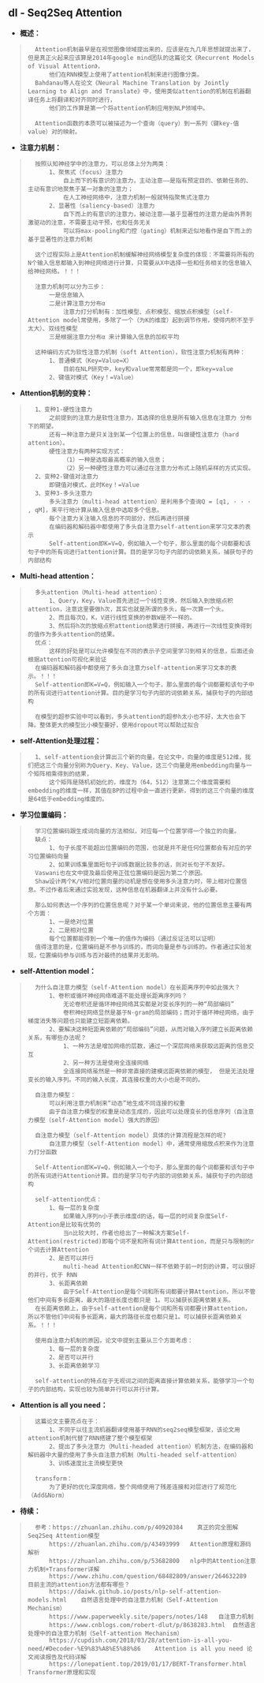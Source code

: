 ## dl - Seq2Seq Attention
- **概述：**
>       Attention机制最早是在视觉图像领域提出来的，应该是在九几年思想就提出来了，但是真正火起来应该算是2014年google mind团队的这篇论文《Recurrent Models of Visual Attention》，
>           他们在RNN模型上使用了attention机制来进行图像分类。
>       Bahdanau等人在论文《Neural Machine Translation by Jointly Learning to Align and Translate》中，使用类似attention的机制在机器翻译任务上将翻译和对齐同时进行，
>           他们的工作算是第一个将attention机制应用到NLP领域中。
>
>       Attention函数的本质可以被描述为一个查询（query）到一系列（键key-值value）对的映射。
>
>
>

- **注意力机制：**
>       按照认知神经学中的注意力，可以总体上分为两类：
>           1、聚焦式（focus）注意力
>               自上而下的有意识的注意力，主动注意——是指有预定目的、依赖任务的、主动有意识地聚焦于某一对象的注意力；
>               在人工神经网络中，注意力机制一般就特指聚焦式注意力
>           2、显著性（saliency-based）注意力
>               自下而上的有意识的注意力，被动注意——基于显著性的注意力是由外界刺激驱动的注意，不需要主动干预，也和任务无关
>               可以将max-pooling和门控（gating）机制来近似地看作是自下而上的基于显著性的注意力机制
>
>       这个过程实际上是Attention机制缓解神经网络模型复杂度的体现：不需要将所有的N个输入信息都输入到神经网络进行计算，只需要从X中选择一些和任务相关的信息输入给神经网络。！！！
>
>       注意力机制可以分为三步：
>           一是信息输入
>           二是计算注意力分布α
>               注意力打分机制有：加性模型、点积模型、缩放点积模型（self-Attention model常使用，多除了一个（为K的维度）起到调节作用，使得内积不至于太大）、双线性模型
>           三是根据注意力分布α 来计算输入信息的加权平均
>
>       这种编码方式为软性注意力机制（soft Attention），软性注意力机制有两种：
>           1、普通模式（Key=Value=X）
>               目前在NLP研究中，key和value常常都是同一个，即key=value
>           2、键值对模式（Key！=Value）
>

- **Attention机制的变种：**
>       1、变种1-硬性注意力
>           之前提到的注意力是软性注意力，其选择的信息是所有输入信息在注意力 分布下的期望。
>           还有一种注意力是只关注到某一个位置上的信息，叫做硬性注意力（hard attention）。
>           硬性注意力有两种实现方式：
>               （1）一种是选取最高概率的输入信息；
>               （2）另一种硬性注意力可以通过在注意力分布式上随机采样的方式实现。
>       2、变种2-键值对注意力
>           即键值对模式，此时Key！=Value
>       3、变种3-多头注意力
>           多头注意力（multi-head attention）是利用多个查询Q = [q1, · · · , qM]，来平行地计算从输入信息中选取多个信息。
>           每个注意力关注输入信息的不同部分，然后再进行拼接
>           在编码器和解码器中都使用了多头自注意力self-attention来学习文本的表示
>           Self-attention即K=V=Q，例如输入一个句子，那么里面的每个词都要和该句子中的所有词进行attention计算。目的是学习句子内部的词依赖关系，捕获句子的内部结构
>
>

- **Multi-head attention：**
>       多头attention（Multi-head attention）：
>           1、Query，Key，Value首先进过一个线性变换，然后输入到放缩点积attention，注意这里要做h次，其实也就是所谓的多头，每一次算一个头。
>           2、而且每次Q，K，V进行线性变换的参数W是不一样的。
>           3、然后将h次的放缩点积attention结果进行拼接，再进行一次线性变换得到的值作为多头attention的结果。
>       优点：
>           这样的好处是可以允许模型在不同的表示子空间里学习到相关的信息，后面还会根据attention可视化来验证
>       在编码器和解码器中都使用了多头自注意力self-attention来学习文本的表示。！！！
>       Self-attention即K=V=Q，例如输入一个句子，那么里面的每个词都要和该句子中的所有词进行attention计算。目的是学习句子内部的词依赖关系，捕获句子的内部结构
>
>       在模型的超参实验中可以看到，多头attention的超参h太小也不好，太大也会下降。整体更大的模型比小模型要好，使用dropout可以帮助过拟合
>

- **self-Attention处理过程：**
>       1、self-attention会计算出三个新的向量，在论文中，向量的维度是512维，我们把这三个向量分别称为Query、Key、Value，这三个向量是用embedding向量与一个矩阵相乘得到的结果，
>           这个矩阵是随机初始化的，维度为（64，512）注意第二个维度需要和embedding的维度一样，其值在BP的过程中会一直进行更新，得到的这三个向量的维度是64低于embedding维度的。
>

- **学习位置编码：**
>       学习位置编码跟生成词向量的方法相似，对应每一个位置学得一个独立的向量。
>       缺点：
>           1、句子长度不能超出位置编码的范围，也就是并不是任何位置都会有对应的学习位置编码向量
>           2、如果训练集里面短句子训练数据比较多的话，则对长句子不友好。
>       Vaswani也在文中提及最后使用正弦位置编码是因为第二个原因。
>       Shaw设计两个K/V相对位置向量的动机是想在使用多头注意力时，带上相对位置信息。不过作者后来通过实验发现，这种信息在机器翻译上并没有什么必要。
>
>       那么如何表达一个序列的位置信息呢？对于某一个单词来说，他的位置信息主要有两个方面：
>           1、一是绝对位置
>           2、二是相对位置
>           每个位置都能得到一个唯一的值作为编码（通过反证法可以证明）
>       值得注意的是，位置编码是不参与训练的，而词向量是参与训练的。作者通过实验发现，位置编码参与训练与否对最终的结果并无影响。
>
>

- **self-Attention model：**
>       为什么自注意力模型（self-Attention model）在长距离序列中如此强大？
>           1、卷积或循环神经网络难道不能处理长距离序列吗？
>               无论卷积还是循环神经网络其实都是对变长序列的一种“局部编码”
>               卷积神经网络显然是基于N-gram的局部编码；而对于循环神经网络，由于梯度消失等问题也只能建立短距离依赖。
>           2、要解决这种短距离依赖的“局部编码”问题，从而对输入序列建立长距离依赖关系，有哪些办法呢？
>               1、一种方法是增加网络的层数，通过一个深层网络来获取远距离的信息交互
>               2、另一种方法是使用全连接网络
>               全连接网络虽然是一种非常直接的建模远距离依赖的模型， 但是无法处理变长的输入序列。不同的输入长度，其连接权重的大小也是不同的。
>
>       自注意力模型：
>           可以利用注意力机制来“动态”地生成不同连接的权重
>           由于自注意力模型的权重是动态生成的，因此可以处理变长的信息序列（自注意力模型（self-Attention model）强大的原因）
>
>       自注意力模型（self-Attention model）具体的计算流程是怎样的呢?
>           自注意力模型（self-Attention model）中，通常使用缩放点积来作为注意力打分函数
>
>       Self-Attention即K=V=Q，例如输入一个句子，那么里面的每个词都要和该句子中的所有词进行Attention计算。目的是学习句子内部的词依赖关系，捕获句子的内部结构
>
>       self-attention优点：
>           1、每一层的复杂度
>               如果输入序列n小于表示维度d的话，每一层的时间复杂度Self-Attention是比较有优势的
>               当n比较大时，作者也给出了一种解决方案Self-Attention(restricted)即每个词不是和所有词计算Attention，而是只与限制的r个词去计算Attention
>           2、是否可以并行
>               multi-head Attention和CNN一样不依赖于前一时刻的计算，可以很好的并行，优于 RNN
>           3、长距离依赖
>               由于Self-Attention是每个词和所有词都要计算Attention，所以不管他们中间有多长距离，最大的路径长度也都只是 1。可以捕获长距离依赖关系。
>       在长距离依赖上，由于self-attention是每个词和所有词都要计算attention，所以不管他们中间有多长距离，最大的路径长度也都只是1。可以捕获长距离依赖关系。！！！
>
>       使用自注意力机制的原因，论文中提到主要从三个方面考虑：
>           1、每一层的复杂度
>           2、是否可以并行
>           3、长距离依赖学习
>
>       self-attention的特点在于无视词之间的距离直接计算依赖关系，能够学习一个句子的内部结构，实现也较为简单并行可以并行计算。
>
>
>

- **Attention is all you need：**
>       这篇论文主要亮点在于：
>           1、不同于以往主流机器翻译使用基于RNN的seq2seq模型框架，该论文用attention机制代替了RNN搭建了整个模型框架
>           2、提出了多头注意力（Multi-headed attention）机制方法，在编码器和解码器中大量的使用了多头自注意力机制（Multi-headed self-attention）
>           3、训练速度比主流模型更快
>
>       transform：
>           为了更好的优化深度网络，整个网络使用了残差连接和对层进行了规范化（Add&Norm）
>
>
>
>

- **待续：**
>       参考：https://zhuanlan.zhihu.com/p/40920384    真正的完全图解Seq2Seq Attention模型
>           https://zhuanlan.zhihu.com/p/43493999   Attention原理和源码解析
>           https://zhuanlan.zhihu.com/p/53682800   nlp中的Attention注意力机制+Transformer详解
>           https://www.zhihu.com/question/68482809/answer/264632289    目前主流的attention方法都有哪些？
>           https://daiwk.github.io/posts/nlp-self-attention-models.html    自然语言处理中的自注意力机制（Self-Attention Mechanism）
>           https://www.paperweekly.site/papers/notes/148   自注意力机制
>           https://www.cnblogs.com/robert-dlut/p/8638283.html  自然语言处理中的自注意力机制（Self-attention Mechanism）
>           https://cupdish.com/2018/03/28/attention-is-all-you-need/#Decoder-%E9%83%A8%E5%88%86    Attention is all you need 论文阅读报告及代码详解
>           https://lonepatient.top/2019/01/17/BERT-Transformer.html    Transformer原理和实现
>
>
>
>
>
>
>
>
>
>
>
>
